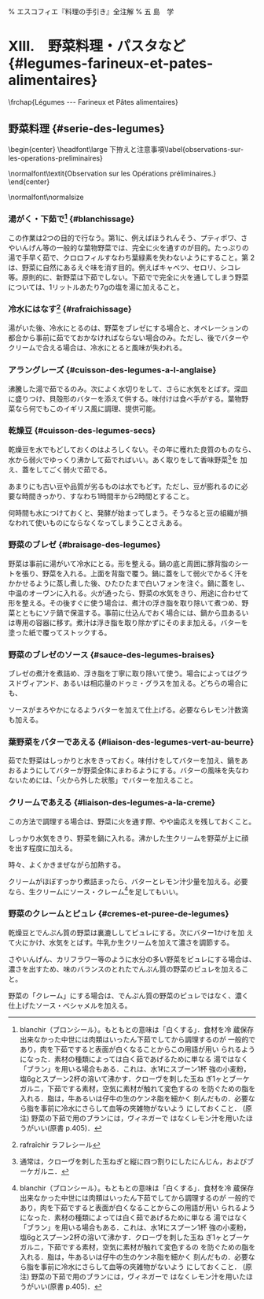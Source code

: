% エスコフィエ『料理の手引き』全注解
% 五 島　学

[](未、原文対照チェック)
[](未、日本語表現校正)
[](未、その他修正)
[](未、原稿最終校正)


# XIII.　野菜料理・パスタなど   {#legumes-farineux-et-pates-alimentaires}

\frchap{Légumes --- Farineux et Pâtes alimentaires}


## 野菜料理 {#serie-des-legumes}

\begin{center}
\headfont\large 下拵えと注意事項\label{observations-sur-les-operations-preliminaires}

\normalfont\textit{Observation sur les Opérations préliminaires.}
\end{center}

\normalfont\normalsize


### 湯がく・下茹で[^1] {#blanchissage}

この作業は2つの目的で行なう。第1に、例えばほうれんそう、プティポワ、さ
やいんげん等の一般的な葉物野菜では、完全に火を通すのが目的。たっぷりの
湯で手早く茹で、クロロフィルすなわち葉緑素を失わないようにすること。第
2は、野菜に自然にあるえぐ味を消す目的。例えばキャベツ、セロリ、シコレ
等。原則的に、新野菜は下茹でしない。下茹でで完全に火を通してしまう野菜
については、1リットルあたり7gの塩を湯に加えること。

[^1]: blanchir（ブロンシール）。もともとの意味は「白くする」．食材を冷
    蔵保存出来なかった中世には肉類はいったん下茹でしてから調理するのが
    一般的であり，肉を下茹ですると表面が白くなることからこの用語が用い
    られるようになった．素材の種類によっては白く茹であげるために単なる
    湯ではなく「ブラン」を用いる場合もある．これは、水1ℓにスプーン1杯
    強の小麦粉，塩6gとスプーン2杯の溶いて沸かす．クローヴを刺した玉ね
    ぎ1ヶとブーケガルニ，下茹でする素材，空気に素材が触れて変色するの
    を防ぐための脂を入れる．脂は，牛あるいは仔牛の生のケンネ脂を細かく
    刻んだもの．必要なら脂を事前に冷水にさらして血等の夾雑物がないよう
    にしておくこと．  (原注) 野菜の下茹で用のブランには，ヴィネガーで
    はなくレモン汁を用いたほうがいい(原書 p.405)．

### 冷水にはなす[^2] {#rafraichissage}

湯がいた後、冷水にとるのは、野菜をブレゼにする場合と、オペレーションの
都合から事前に茹でておかなければならない場合のみ。ただし、後でバターや
クリームで合える場合は、冷水にとると風味が失われる。

[^2]: rafraîchir ラフレシール


### アラングレーズ {#cuisson-des-legumes-a-l-anglaise}

沸騰した湯で茹でるのみ。次によく水切りをして、さらに水気をとばす。深皿
に盛りつけ、貝殻形のバターを添えて供する。味付けは食べ手がする。葉物野
菜なら何でもこのイギリス風に調理、提供可能。

### 乾燥豆 {#cuisson-des-legumes-secs}

乾燥豆を水でもどしておくのはよろしくない。その年に穫れた良質のものなら、
水から弱火でゆっくり沸かして茹でればいい。あく取りをして香味野菜[^3]を
加え、蓋をしてごく弱火で茹でる。

あまりにも古い豆や品質が劣るものは水でもどす。ただし、豆が膨れるのに必
要な時間きっかり、すなわち1時間半から2時間とすること。

何時間も水につけておくと、発酵が始まってしまう。そうなると豆の組織が損
なわれて使いものにならなくなってしまうことさえある。


[^3]: 通常は，クローヴを刺した玉ねぎと縦に四つ割りにしたにんじん，およびブーケガルニ．


### 野菜のブレゼ {#braisage-des-legumes}

野菜は事前に湯がいて冷水にとる。形を整える。鍋の底と周囲に豚背脂のシー
トを張り、野菜を入れる。上面を背脂で覆う。鍋に蓋をして弱火でかるく汗を
かかせるように蒸し煮した後、ひたひたまで白いフォンを注ぐ。鍋に蓋をし、
中温のオーヴンに入れる。火が通ったら、野菜の水気をきり、用途に合わせて
形を整える。その後すぐに使う場合は、煮汁の浮き脂を取り除いて煮つめ、野
菜とともにソテ鍋で保温する。事前に仕込んでおく場合には、鍋から皿あるい
は専用の容器に移す。煮汁は浮き脂を取り除かずにそのまま加える。バターを
塗った紙で覆ってストックする。

### 野菜のブレゼのソース {#sauce-des-legumes-braises}

ブレゼの煮汁を煮詰め、浮き脂を丁寧に取り除いて使う。場合によってはグラ
スドヴィアンド、あるいは相応量のドゥミ・グラスを加える。どちらの場合に
も、

ソースがまろやかになるようバターを加えて仕上げる。必要ならレモン汁数滴
も加える。

### 葉野菜をバターであえる {#liaison-des-legumes-vert-au-beurre}

茹でた野菜はしっかりと水をきっておく。味付けをしてバターを加え、鍋をあ
おるようにしてバターが野菜全体にまわるようにする。バターの風味を失なわ
ないためには、「火から外した状態」でバターを加えること。

### クリームであえる {#liaison-des-legumes-a-la-creme}

この方法で調理する場合は、野菜に火を通す際、やや歯応えを残しておくこと。

しっかり水気をきり、野菜を鍋に入れる。沸かした生クリームを野菜が上に顔
を出す程度に加える。

時々、よくかきまぜながら加熱する。

クリームがほぼすっかり煮詰まったら、バターとレモン汁少量を加える。必要
なら、生クリームにソース・クレーム[^1]を足してもいい。

### 野菜のクレームとピュレ {#cremes-et-puree-de-legumes}

乾燥豆とでんぷん質の野菜は裏漉ししてピュレにする。次にバター1かけを加
えて火にかけ、水気をとばす。牛乳か生クリームを加えて濃さを調節する。

さやいんげん、カリフラワー等のように水分の多い野菜をピュレにする場合は、
濃さを出すため、味のバランスのとれたでんぷん質の野菜のピュレを加えるこ
と。

野菜の「クレーム」にする場合は、でんぷん質の野菜のピュレではなく、濃く
仕上げたソース・ベシャメルを加える。



[^3]: ベシャメルソース1ℓに生クリーム2dlを加え,火にかけてへらで混ぜなが
    ら ¾ℓになるまで煮つめる. 布で漉し,クレーム・ドゥーブル1½dlとレモン
    汁½個分を少しずつ加えていき、濃さを調節する(原書p.32)。
